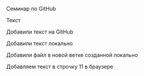 Семинар по GitHub

Текст

Добавили текст на GitHub

Добавили текст локально

Добавили файл в новой ветке созданной локально

Добавляем текст в строчку 11 в браузере
